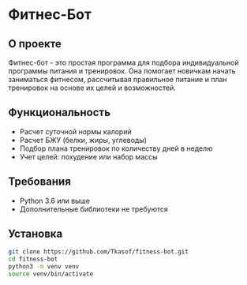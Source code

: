 # Фитнес-Бот

## О проекте
Фитнес-бот - это простая программа для подбора индивидуальной программы питания и тренировок. Она помогает новичкам начать заниматься фитнесом, рассчитывая правильное питание и план тренировок на основе их целей и возможностей.

## Функциональность
- Расчет суточной нормы калорий
- Расчет БЖУ (белки, жиры, углеводы) 
- Подбор плана тренировок по количеству дней в неделю
- Учет целей: похудение или набор массы

## Требования
- Python 3.6 или выше
- Дополнительные библиотеки не требуются

## Установка
```bash
git clone https://github.com/Tkasof/fitness-bot.git
cd fitness-bot
python3 -m venv venv
source venv/bin/activate
